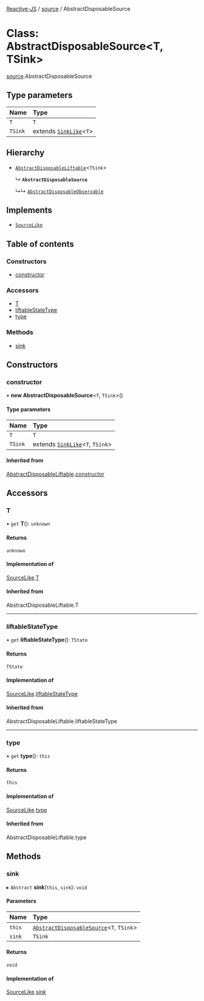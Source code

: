 [Reactive-JS](../README.md) / [source](../modules/source.md) / AbstractDisposableSource

# Class: AbstractDisposableSource<T, TSink\>

[source](../modules/source.md).AbstractDisposableSource

## Type parameters

| Name | Type |
| :------ | :------ |
| `T` | `T` |
| `TSink` | extends [`SinkLike`](../interfaces/source.SinkLike.md)<`T`\> |

## Hierarchy

- [`AbstractDisposableLiftable`](liftable.AbstractDisposableLiftable.md)<`TSink`\>

  ↳ **`AbstractDisposableSource`**

  ↳↳ [`AbstractDisposableObservable`](observable.AbstractDisposableObservable.md)

## Implements

- [`SourceLike`](../interfaces/source.SourceLike.md)

## Table of contents

### Constructors

- [constructor](source.AbstractDisposableSource.md#constructor)

### Accessors

- [T](source.AbstractDisposableSource.md#t)
- [liftableStateType](source.AbstractDisposableSource.md#liftablestatetype)
- [type](source.AbstractDisposableSource.md#type)

### Methods

- [sink](source.AbstractDisposableSource.md#sink)

## Constructors

### constructor

• **new AbstractDisposableSource**<`T`, `TSink`\>()

#### Type parameters

| Name | Type |
| :------ | :------ |
| `T` | `T` |
| `TSink` | extends [`SinkLike`](../interfaces/source.SinkLike.md)<`T`, `TSink`\> |

#### Inherited from

[AbstractDisposableLiftable](liftable.AbstractDisposableLiftable.md).[constructor](liftable.AbstractDisposableLiftable.md#constructor)

## Accessors

### T

• `get` **T**(): `unknown`

#### Returns

`unknown`

#### Implementation of

[SourceLike](../interfaces/source.SourceLike.md).[T](../interfaces/source.SourceLike.md#t)

#### Inherited from

AbstractDisposableLiftable.T

___

### liftableStateType

• `get` **liftableStateType**(): `TState`

#### Returns

`TState`

#### Implementation of

[SourceLike](../interfaces/source.SourceLike.md).[liftableStateType](../interfaces/source.SourceLike.md#liftablestatetype)

#### Inherited from

AbstractDisposableLiftable.liftableStateType

___

### type

• `get` **type**(): `this`

#### Returns

`this`

#### Implementation of

[SourceLike](../interfaces/source.SourceLike.md).[type](../interfaces/source.SourceLike.md#type)

#### Inherited from

AbstractDisposableLiftable.type

## Methods

### sink

▸ `Abstract` **sink**(`this`, `sink`): `void`

#### Parameters

| Name | Type |
| :------ | :------ |
| `this` | [`AbstractDisposableSource`](source.AbstractDisposableSource.md)<`T`, `TSink`\> |
| `sink` | `TSink` |

#### Returns

`void`

#### Implementation of

[SourceLike](../interfaces/source.SourceLike.md).[sink](../interfaces/source.SourceLike.md#sink)
